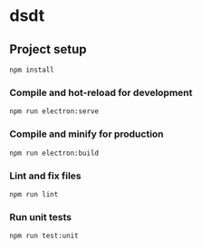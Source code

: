 # dsdt

## Project setup

```
npm install
```

### Compile and hot-reload for development

```
npm run electron:serve
```

### Compile and minify for production

```
npm run electron:build
```

### Lint and fix files

```
npm run lint
```

### Run unit tests

```
npm run test:unit
```
